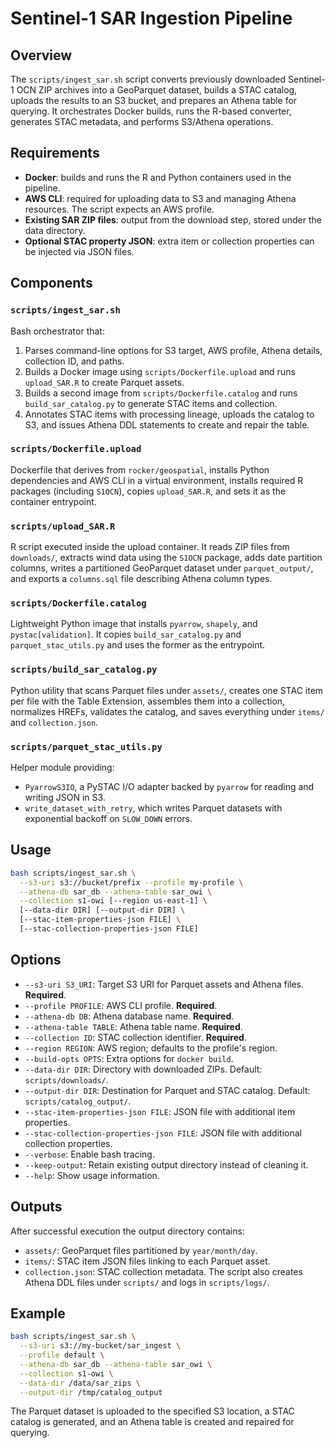 # Sentinel-1 SAR Ingestion Pipeline

## Overview
The `scripts/ingest_sar.sh` script converts previously downloaded Sentinel-1 OCN ZIP archives into a GeoParquet dataset, builds a STAC catalog, uploads the results to an S3 bucket, and prepares an Athena table for querying. It orchestrates Docker builds, runs the R-based converter, generates STAC metadata, and performs S3/Athena operations.

## Requirements
- **Docker**: builds and runs the R and Python containers used in the pipeline.
- **AWS CLI**: required for uploading data to S3 and managing Athena resources. The script expects an AWS profile.
- **Existing SAR ZIP files**: output from the download step, stored under the data directory.
- **Optional STAC property JSON**: extra item or collection properties can be injected via JSON files.

## Components
### `scripts/ingest_sar.sh`
Bash orchestrator that:
1. Parses command-line options for S3 target, AWS profile, Athena details, collection ID, and paths.
2. Builds a Docker image using `scripts/Dockerfile.upload` and runs `upload_SAR.R` to create Parquet assets.
3. Builds a second image from `scripts/Dockerfile.catalog` and runs `build_sar_catalog.py` to generate STAC items and collection.
4. Annotates STAC items with processing lineage, uploads the catalog to S3, and issues Athena DDL statements to create and repair the table.

### `scripts/Dockerfile.upload`
Dockerfile that derives from `rocker/geospatial`, installs Python dependencies and AWS CLI in a virtual environment, installs required R packages (including `S1OCN`), copies `upload_SAR.R`, and sets it as the container entrypoint.

### `scripts/upload_SAR.R`
R script executed inside the upload container. It reads ZIP files from `downloads/`, extracts wind data using the `S1OCN` package, adds date partition columns, writes a partitioned GeoParquet dataset under `parquet_output/`, and exports a `columns.sql` file describing Athena column types.

### `scripts/Dockerfile.catalog`
Lightweight Python image that installs `pyarrow`, `shapely`, and `pystac[validation]`. It copies `build_sar_catalog.py` and `parquet_stac_utils.py` and uses the former as the entrypoint.

### `scripts/build_sar_catalog.py`
Python utility that scans Parquet files under `assets/`, creates one STAC item per file with the Table Extension, assembles them into a collection, normalizes HREFs, validates the catalog, and saves everything under `items/` and `collection.json`.

### `scripts/parquet_stac_utils.py`
Helper module providing:
- `PyarrowS3IO`, a PySTAC I/O adapter backed by `pyarrow` for reading and writing JSON in S3.
- `write_dataset_with_retry`, which writes Parquet datasets with exponential backoff on `SLOW_DOWN` errors.

## Usage
```bash
bash scripts/ingest_sar.sh \
  --s3-uri s3://bucket/prefix --profile my-profile \
  --athena-db sar_db --athena-table sar_owi \
  --collection s1-owi [--region us-east-1] \
  [--data-dir DIR] [--output-dir DIR] \
  [--stac-item-properties-json FILE] \
  [--stac-collection-properties-json FILE]
```

## Options
- `--s3-uri S3_URI`: Target S3 URI for Parquet assets and Athena files. **Required**.
- `--profile PROFILE`: AWS CLI profile. **Required**.
- `--athena-db DB`: Athena database name. **Required**.
- `--athena-table TABLE`: Athena table name. **Required**.
- `--collection ID`: STAC collection identifier. **Required**.
- `--region REGION`: AWS region; defaults to the profile's region.
- `--build-opts OPTS`: Extra options for `docker build`.
- `--data-dir DIR`: Directory with downloaded ZIPs. Default: `scripts/downloads/`.
- `--output-dir DIR`: Destination for Parquet and STAC catalog. Default: `scripts/catalog_output/`.
- `--stac-item-properties-json FILE`: JSON file with additional item properties.
- `--stac-collection-properties-json FILE`: JSON file with additional collection properties.
- `--verbose`: Enable bash tracing.
- `--keep-output`: Retain existing output directory instead of cleaning it.
- `--help`: Show usage information.

## Outputs
After successful execution the output directory contains:
- `assets/`: GeoParquet files partitioned by `year/month/day`.
- `items/`: STAC item JSON files linking to each Parquet asset.
- `collection.json`: STAC collection metadata.
The script also creates Athena DDL files under `scripts/` and logs in `scripts/logs/`.

## Example
```bash
bash scripts/ingest_sar.sh \
  --s3-uri s3://my-bucket/sar_ingest \
  --profile default \
  --athena-db sar_db --athena-table sar_owi \
  --collection s1-owi \
  --data-dir /data/sar_zips \
  --output-dir /tmp/catalog_output
```

The Parquet dataset is uploaded to the specified S3 location, a STAC catalog is generated, and an Athena table is created and repaired for querying.

